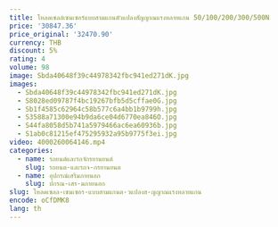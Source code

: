 ```yaml
---
title: โหลดเซลล์เซนเซอร์แบบสามแกนตัวแปลงสัญญาณแรงหลายแกน 50/100/200/300/500N
price: '30847.36'
price_original: '32470.90'
currency: THB
discount: 5%
rating: 4
volume: 98
image: Sbda40648f39c44978342fbc941ed271dK.jpg
images:
  - Sbda40648f39c44978342fbc941ed271dK.jpg
  - S8028ed09787f4bc19267bfb5d5cffae0G.jpg
  - Sb1f4585c62964c58b577c6a4bb1b9799h.jpg
  - S3588a71300e94b9da6ce04d6770ea846O.jpg
  - S44fa8058d5b741a5979466ac6ea60936b.jpg
  - S1ab0c81215ef475295932a95b9775f3ei.jpg
video: 4000260064146.mp4
categories:
  - name: รถยนต์และรถจักรยานยนต์
    slug: รถยนต-และรถจ-กรยานยนต
  - name: อุปกรณ์เสริมภายนอก
    slug: ปกรณ-เสร-มภายนอก
slug: โหลดเซลล-เซนเซอร-แบบสามแกนต-วแปลงส-ญญาณแรงหลายแกน
encode: oCfDMK8
lang: th
---
```

  